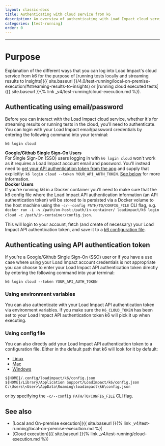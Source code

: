 ```yaml
---
layout: classic-docs
title: Authenticating with cloud service from k6
description: An overview of authenticating with Load Impact cloud service from k6
categories: [test-running]
order: 0
---
```


***

# Purpose

Explanation of the different ways that you can log into Load Impact's cloud service from k6 for the purpose of [running tests locally and streaming results to Insights]({{ site.baseurl }}/4.0/test-running/local-on-premise-execution/#streaming-results-to-insights) or [running cloud executed tests]({{ site.baseurl }}{% link _v4/test-running/cloud-execution.md %}).

## Authenticating using email/password

Before you can interact with the Load Impact cloud service, whether it's for streaming results or running tests in the cloud, you'll need to authenticate. You can login with your Load Impact email/password credentials by entering the following command into your terminal:

`k6 login cloud`

<div class="callout callout-warning" role="alert">
    <b>Google/Github Single Sign-On Users</b><br>
    For Single Sign-On (SSO) users logging in with <code>k6 login cloud</code> won't work as it requires a Load Impact account email and password. You'll instead need to <a href="https://app.loadimpact.com/account/token">get your API authentication token from the app</a> and supply that explicitly: <code>k6 login cloud --token YOUR_API_AUTH_TOKEN</code>. <a href="#authenticating-using-api-authentication-token">See below</a> for more information.
</div>

<div class="callout callout-warning" role="alert">
    <b>Docker Users</b><br>
    If you're running k6 in a Docker container you'll need to make sure that the k6 config file where the Load Impact API authentication information (an API authentication token) will be stored to is persisted via a Docker volume to the host machine using the <code>-c/--config PATH/TO/CONFIG_FILE</code> CLI flag, e.g. <code>docker run -i -v /path/on-host:/path/in-container/ loadimpact/k6 login cloud -c /path/in-container/config.json</code>.
</div>

This will login to your account, fetch (and create of necessary) your Load Impact API authentication token, and save it to a [k6 configuration file](#using-config-file).

## Authenticating using API authentication token

If you're a Google/Github Single Sign-On (SSO) user or if you have a use case where using your Load Impact account credentials is not appropriate you can choose to enter your Load Impact API authentication token directly by entering the following command into your terminal:

`k6 login cloud --token YOUR_API_AUTH_TOKEN`

### Using environment variables

You can also authenticate with your Load Impact API authentication token via environment variables. If you make sure the `K6_CLOUD_TOKEN` has been set to your Load Impact API authentication token k6 will pick it up when executing.

### Using config file

You can also directly add your Load Impact API authentication token to a configuration file. Either in the default path that k6 will look for it by default:

<div class="row platform-tabs">
    <div class="col-12">
        <ul class="nav nav-pills mb-3" role="tablist">
            <li class="nav-item">
                <a class="nav-link active" id="platform-tabs-link-linux" data-toggle="pill" href="#platform-tabs-content-linux" role="tab">Linux</a>
            </li>
            <li class="nav-item">
                <a class="nav-link" id="platform-tabs-link-macos" data-toggle="pill" href="#platform-tabs-content-macos" role="tab">Mac</a>
            </li>
            <li class="nav-item">
                <a class="nav-link" id="platform-tabs-link-windows" data-toggle="pill" href="#platform-tabs-content-windows" role="tab">Windows</a>
            </li>
        </ul>
        <div class="tab-content">
            <div class="tab-pane fade show active" id="platform-tabs-content-linux" role="tabpanel" aria-labelledby="platform-tabs-link-linux">
                <code>${HOME}/.config/loadimpact/k6/config.json</code>
            </div>
            <div class="tab-pane fade" id="platform-tabs-content-macos" role="tabpanel" aria-labelledby="platform-tabs-link-macos">
                <code>${HOME}/Library/Application Support/LoadImpact/k6/config.json</code>
            </div>
            <div class="tab-pane fade" id="platform-tabs-content-windows" role="tabpanel" aria-labelledby="platform-tabs-link-windows">
                <code>C:\Users\&lt;User&gt;\AppData\Roaming\loadimpact\k6\config.json</code>
            </div>
        </div>
    </div>
</div>

or by specifying the `-c/--config PATH/TO/CONFIG_FILE` CLI flag.

## See also
- [Local and On-premise execution]({{ site.baseurl }}{% link _v4/test-running/local-on-premise-execution.md %})
- [Cloud execution]({{ site.baseurl }}{% link _v4/test-running/cloud-execution.md %})
